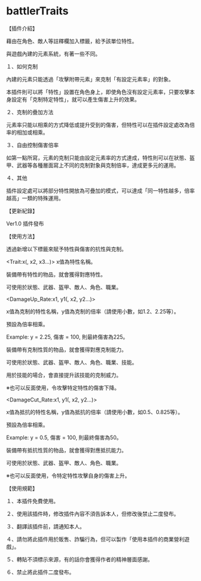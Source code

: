 # battlerTraits
【插件介紹】

藉由在角色、敵人等註釋欄加入標籤，給予該單位特性。

與遊戲內建的元素系統，有著一些不同。

１、如何克制

內建的元素只能透過「攻擊附帶元素」來克制「有設定元素率」的對象。

本插件則可以將「特性」設置在角色身上，即使角色沒有設定元素率，只要攻擊本身設定有「克制特定特性」，就可以產生傷害上升的效果。

２、克制的疊加方法

元素率只能以相乘的方式降低或提升受到的傷害，但特性可以在插件設定處改為倍率的相加或相乘。

３、自由控制傷害倍率

如第一點所寫，元素的克制只能由設定元素率的方式達成，特性則可以在狀態、盔甲、武器等各種層面寫上不同的克制對象與克制倍率，達成更多元的運用。

４、其他

插件設定處可以將部分特性開放為可疊加的模式，可以達成「同一特性越多，倍率越高」一類的特殊運用。

【更新紀錄】

Ver1.0 插件發布

【使用方法】

透過新增以下標籤來賦予特性與傷害的抗性與克制。

<Trait:x(, x2, x3...)> x值為特性名稱。

裝備帶有特性的物品，就會獲得對應特性。

可使用於狀態、武器、盔甲、敵人、角色、職業。


<DamageUp_Rate:x1, y1(, x2, y2...)>

x值為克制的特性名稱，y值為克制的倍率（請使用小數，如1.2、2.25等）。

預設為倍率相乘。

Example: y = 2.25, 傷害 = 100, 則最終傷害為225。

裝備帶有克制性質的物品，就會獲得對應克制能力。

可使用於狀態、武器、盔甲、敵人、角色、職業、技能。

用於技能的場合，會直接提升該技能的克制威力。

※也可以反面使用，令攻擊特定特性的傷害下降。


<DamageCut_Rate:x1, y1(, x2, y2...)>

x值為抵抗的特性名稱，y值為抵抗的倍率（請使用小數，如0.5、0.825等）。

預設為倍率相乘。

Example: y = 0.5, 傷害 = 100, 則最終傷害為50。

裝備帶有抵抗性質的物品，就會獲得對應抵抗能力。

可使用於狀態、武器、盔甲、敵人、角色、職業。

※也可以反面使用，令特定特性攻擊自身的傷害上升。


【使用規範】

１、本插件免費使用。

２、使用該插件時，修改插件內容不須告訴本人，但修改後禁止二度發布。

３、翻譯該插件前，請通知本人。

４、請勿將此插件用於販售、詐騙行為，但可以製作「使用本插件的商業營利遊戲」。

５、轉貼不須標示來源，有的話你會獲得作者的精神層面感謝。

６、禁止將此插件二度發布。
